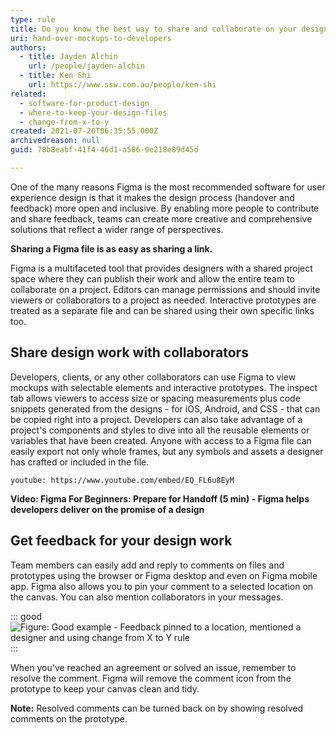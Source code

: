 ```yaml
---
type: rule
title: Do you know the best way to share and collaborate on your design work?
uri: hand-over-mockups-to-developers
authors:
  - title: Jayden Alchin
    url: /people/jayden-alchin
  - title: Ken Shi
    url: https://www.ssw.com.au/people/ken-shi
related:
  - software-for-product-design
  - where-to-keep-your-design-files
  - change-from-x-to-y
created: 2021-07-20T06:35:55.000Z
archivedreason: null
guid: 78b8eabf-41f4-46d1-a586-9e218e89d45d

---
```


One of the many reasons Figma is the most recommended software for user experience design is that it makes the design process (handover and feedback) more open and inclusive. By enabling more people to contribute and share feedback, teams can create more creative and comprehensive solutions that reflect a wider range of perspectives.

<!--endintro-->

**Sharing a Figma file is as easy as sharing a link.** 

Figma is a multifaceted tool that provides designers with a shared project space where they can publish their work and allow the entire team to collaborate on a project. Editors can manage permissions and should invite viewers or collaborators to a project as needed. Interactive prototypes are treated as a separate file and can be shared using their own specific links too. 

## Share design work with collaborators

Developers, clients, or any other collaborators can use Figma to view mockups with selectable elements and interactive prototypes. The inspect tab allows viewers to access size or spacing measurements plus code snippets generated from the designs - for iOS, Android, and CSS - that can be copied right into a project. Developers can also take advantage of a project's components and styles to dive into all the reusable elements or variables that have been created. Anyone with access to a Figma file can easily export not only whole frames, but any symbols and assets a designer has crafted or included in the file.

`youtube: https://www.youtube.com/embed/EQ_FL6u8EyM`

**Video: Figma For Beginners: Prepare for Handoff (5 min) - Figma helps developers deliver on the promise of a design** 

## Get feedback for your design work

Team members can easily add and reply to comments on files and prototypes using the browser or Figma desktop and even on Figma mobile app. Figma also allows you to pin your comment to a selected location on the canvas. You can also mention collaborators in your messages.

::: good
![Figure: Good example - Feedback pinned to a location, mentioned a designer and using change from X to Y rule](figma-feedback.png)
:::

When you've reached an agreement or solved an issue, remember to resolve the comment. Figma will remove the comment icon from the prototype to keep your canvas clean and tidy. 

**Note:** Resolved comments can be turned back on by showing resolved comments on the prototype.
